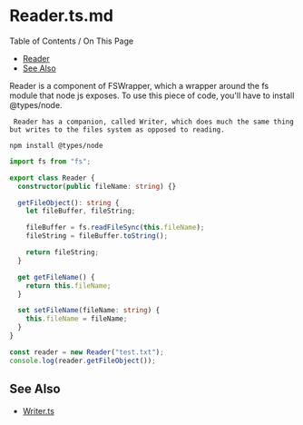 # Reader.ts.md

Table of Contents / On This Page

- [Reader]()
- [See Also]()

Reader is a component of FSWrapper, which a wrapper around the fs module that node js exposes. To use this piece of code, you'll have to install @types/node.

     Reader has a companion, called Writer, which does much the same thing but writes to the files system as opposed to reading.

`npm install @types/node`

```ts
import fs from "fs";

export class Reader {
  constructor(public fileName: string) {}

  getFileObject(): string {
    let fileBuffer, fileString;

    fileBuffer = fs.readFileSync(this.fileName);
    fileString = fileBuffer.toString();

    return fileString;
  }

  get getFileName() {
    return this.fileName;
  }

  set setFileName(fileName: string) {
    this.fileName = fileName;
  }
}

const reader = new Reader("test.txt");
console.log(reader.getFileObject());
```

## See Also

- [Writer.ts]()
